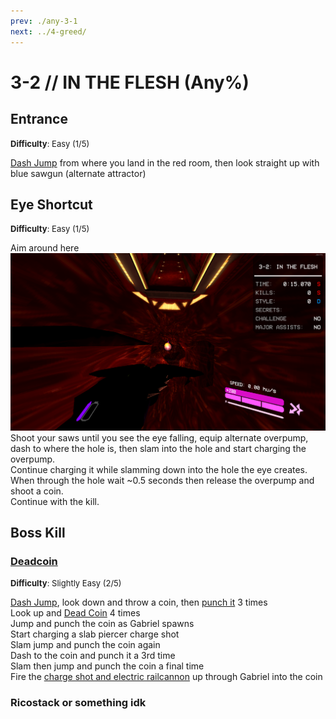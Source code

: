 ```yaml
---
prev: ./any-3-1
next: ../4-greed/
---
```


# 3-2 // IN THE FLESH (Any%)


## Entrance
<font size="2">
    <b>Difficulty</b>: Easy (1/5)
</font>

[Dash Jump](/speedrun-tech.md#dash-jump) from where you land in the red room, then look straight up with blue sawgun (alternate attractor)


## Eye Shortcut
<font size="2">
    <b>Difficulty</b>: Easy (1/5)
</font>

Aim around here<br/>
![3-2-eye-shortcut-line-up](</../images/3-2-eye-shortcut-line-up.png>)
Shoot your saws until you see the eye falling, equip alternate overpump, dash to where the hole is, then slam into the hole and start charging the overpump. <br/>
Continue charging it while slamming down into the hole the eye creates.<br/>
When through the hole wait ~0.5 seconds then release the overpump and shoot a coin.<br/>
Continue with the kill.


## Boss Kill

### [Deadcoin](https://youtu.be/MSDlRIudFZ8)
<font size="2">
    <b>Difficulty</b>: Slightly Easy (2/5)
</font>

[Dash Jump](/speedrun-tech.md#dash-jump), look down and throw a coin, then [punch it](/speedrun-tech.md#coin-punch) 3 times <br/>
Look up and [Dead Coin](/speedrun-tech.md#dead-coins) 4 times <br/>
Jump and punch the coin as Gabriel spawns <br/>
Start charging a slab piercer charge shot <br/>
Slam jump and punch the coin again <br/>
Dash to the coin and punch it a 3rd time <br/>
Slam then jump and punch the coin a final time <br/>
Fire the [charge shot and electric railcannon](/speedrun-tech.md#ricostacks) up through Gabriel into the coin <br/>

### Ricostack or something idk
